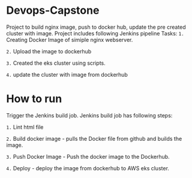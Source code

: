 # Devops-Capstone
Project to build nginx image, push to docker hub, update the pre created cluster with image.
Project includes following Jenkins pipeline Tasks:
`1.`  Creating Docker Image of simiple nginx webserver.

`2.`  Upload the image to dockerhub

`3.`  Created the eks cluster using scripts.

`4.`  update the cluster with image from dockerhub

# How to run

Trigger the Jenkins build job. Jenkins build job has following steps:

`1.`  Lint html file

`2.`  Build docker image - pulls the Docker file from github and builds the image.

`3.`  Push Docker Image - Push the docker image to the Dockerhub.

`4.`  Deploy - deploy the image from dockerhub to AWS eks cluster.